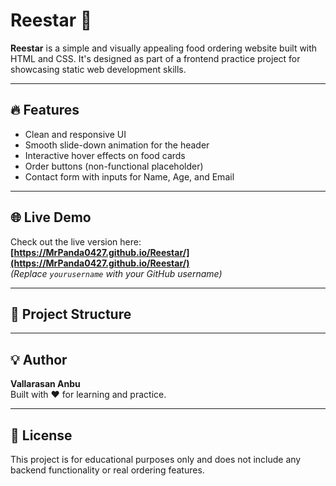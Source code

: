 # Reestar 🍔

**Reestar** is a simple and visually appealing food ordering website built with HTML and CSS. It's designed as part of a frontend practice project for showcasing static web development skills.

---

## 🔥 Features

- Clean and responsive UI
- Smooth slide-down animation for the header
- Interactive hover effects on food cards
- Order buttons (non-functional placeholder)
- Contact form with inputs for Name, Age, and Email

---

## 🌐 Live Demo

Check out the live version here:  
**[https://MrPanda0427.github.io/Reestar/](https://MrPanda0427.github.io/Reestar/)**  
_(Replace `yourusername` with your GitHub username)_

---

## 📁 Project Structure


---

## 💡 Author

**Vallarasan Anbu**  
Built with ❤️ for learning and practice.

---

## 📜 License

This project is for educational purposes only and does not include any backend functionality or real ordering features.

